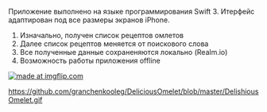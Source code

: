 
 Приложение выполнено на языке программирования Swift 3. Итерфейс адаптирован под все размеры экранов iPhone.
1. Изначально, получен список рецептов омлетов
2. Далее список рецептов меняется от поискового слова
3. Все полученные данные сохраненяются локально (Realm.io)
4. Возможность работы приложения offline

<a href="https://imgflip.com/gif/1yrvu4"><img src="https://i.imgflip.com/1yrvu4.gif" title="made at imgflip.com"/></a>

https://github.com/granchenkooleg/DeliciousOmelet/blob/master/DelishiousOmelet.gif



